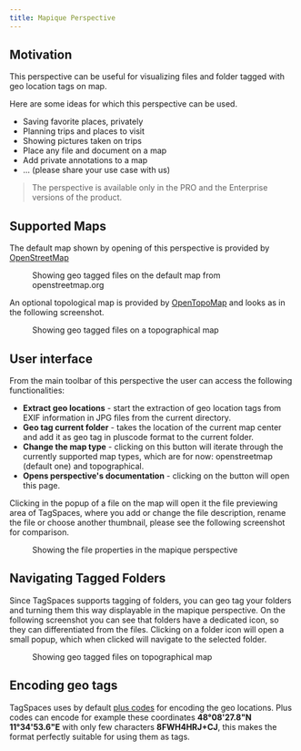 ```yaml
---
title: Mapique Perspective
---
```


## Motivation

This perspective can be useful for visualizing files and folder tagged with geo location tags on map.

Here are some ideas for which this perspective can be used.

- Saving favorite places, privately
- Planning trips and places to visit
- Showing pictures taken on trips
- Place any file and document on a map
- Add private annotations to a map
- ... (please share your use case with us)

> <profeature /> The perspective is available only in the PRO and the Enterprise versions of the product.

## Supported Maps

The default map shown by opening of this perspective is provided by [OpenStreetMap](https://www.openstreetmap.org/)

<figure>
  <img title="" src="/media/tagspaces-mapique-openstreetmap.png" class="img-responsive center-block" />
  <figcaption>Showing geo tagged files on the default map from openstreetmap.org</figcaption>
</figure>

An optional topological map is provided by [OpenTopoMap](https://opentopomap.org/) and looks as in the following screenshot.

<figure>
  <img title="" src="/media/tagspaces-mapique-topo.png" class="img-responsive center-block" />
  <figcaption class="img-responsive center-block">Showing geo tagged files on a topographical map</figcaption>
</figure>

## User interface

From the main toolbar of this perspective the user can access the following functionalities:

- **Extract geo locations** - start the extraction of geo location tags from EXIF information in JPG files from the current directory.
- **Geo tag current folder** - takes the location of the current map center and add it as geo tag in pluscode format to the current folder.
- **Change the map type** - clicking on this button will iterate through the currently supported map types, which are for now: openstreetmap (default one) and topographical.
- **Opens perspective's documentation** - clicking on the button will open this page.

Clicking in the popup of a file on the map will open it the file previewing area of TagSpaces, where you add or change the file description, rename the file or choose another thumbnail, please see the following screenshot for comparison.

<figure>
  <img title="" src="/media/tagspaces-mapique-file-properties.png" class="img-responsive center-block" />
  <figcaption class="img-responsive center-block">Showing the file properties in the mapique perspective</figcaption>
</figure>

## Navigating Tagged Folders

Since TagSpaces supports tagging of folders, you can geo tag your folders and turning them this way displayable in the mapique perspective. On the following screenshot you can see that folders have a dedicated icon, so they can differentiated from the files. Clicking on a folder icon will open a small popup, which when clicked will navigate to the selected folder.

<figure>
  <img title="" src="/media/tagspaces-mapique-folders.png" class="img-responsive center-block" />
  <figcaption>Showing geo tagged files on topographical map</figcaption>
</figure>

## Encoding geo tags

TagSpaces uses by default <a href="https://plus.codes/" rel="nofollow">plus codes</a> for encoding the geo locations. Plus codes can encode for example these coordinates **48°08'27.8"N 11°34'53.6"E** with only few characters **8FWH4HRJ+CJ**, this makes the format perfectly suitable for using them as tags.
